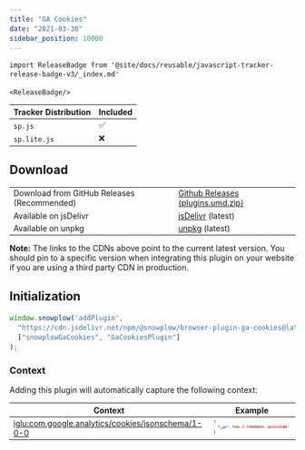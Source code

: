 ```yaml
---
title: "GA Cookies"
date: "2021-03-30"
sidebar_position: 10000
---
```


```mdx-code-block
import ReleaseBadge from '@site/docs/reusable/javascript-tracker-release-badge-v3/_index.md'

<ReleaseBadge/>
```

| Tracker Distribution | Included |
| --- | --- |
| `sp.js` | ✅ |
| `sp.lite.js` | ❌ |

## Download

<table class="has-fixed-layout"><tbody><tr><td>Download from GitHub Releases (Recommended)</td><td><a href="https://github.com/snowplow/snowplow-javascript-tracker/releases" target="_blank" rel="noreferrer noopener">Github Releases (plugins.umd.zip)</a></td></tr><tr><td>Available on jsDelivr</td><td><a href="https://cdn.jsdelivr.net/npm/@snowplow/browser-plugin-ga-cookies@latest/dist/index.umd.min.js" target="_blank" rel="noreferrer noopener">jsDelivr</a> (latest)</td></tr><tr><td>Available on unpkg</td><td><a href="https://unpkg.com/@snowplow/browser-plugin-ga-cookies@latest/dist/index.umd.min.js" target="_blank" rel="noreferrer noopener">unpkg</a> (latest)</td></tr></tbody></table>

**Note:** The links to the CDNs above point to the current latest version. You should pin to a specific version when integrating this plugin on your website if you are using a third party CDN in production.

## Initialization

```javascript
window.snowplow('addPlugin', 
  "https://cdn.jsdelivr.net/npm/@snowplow/browser-plugin-ga-cookies@latest/dist/index.umd.min.js",
  ["snowplowGaCookies", "GaCookiesPlugin"]
);
```

### Context

Adding this plugin will automatically capture the following context:

| Context | Example |
| --- | --- |
| [iglu:com.google.analytics/cookies/jsonschema/1-0-0](https://github.com/snowplow/iglu-central/blob/master/schemas/com.google.analytics/cookies/jsonschema/1-0-0) | ![](images/Screenshot-2021-03-30-at-22.12.03.png) |
